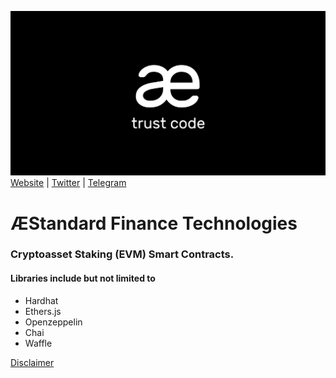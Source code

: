 ![GitHub Logo](/bannermeta.png)
[Website](https://aestandard.finance) | [Twitter](https://twitter.com/aestandardfi) | [Telegram](https://t.me/aestandard)

# ÆStandard Finance Technologies

### Cryptoasset Staking (EVM) Smart Contracts.

#### Libraries include but not limited to
* Hardhat
* Ethers.js
* Openzeppelin
* Chai
* Waffle

[Disclaimer](https://github.com/aestandard/aestandard.pools/blob/main/Disclaimer.md)
